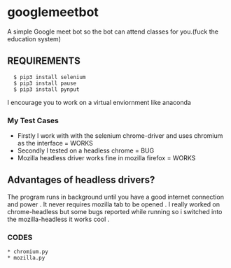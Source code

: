 # googlemeetbot
A simple Google meet bot so the bot can attend classes for you.(fuck the education system)
 
## REQUIREMENTS
      $ pip3 install selenium
      $ pip3 install pause
      $ pip3 install pynput
  I encourage you to work on a virtual enviornment like anaconda
  
### My Test Cases

* Firstly I work with with the selenium chrome-driver and uses chromium as the interface =  WORKS 
* Secondly I tested on a headless chrome = BUG 
* Mozilla headless driver works fine in mozilla firefox = WORKS

## Advantages of headless drivers?
   
   The program runs in background until you have a good internet connection and power . It never requires mozilla tab to be     opened . I really worked on chrome-headless but some bugs reported while running so i switched into the mozilla-headless it works cool .
   
### CODES
    * chromium.py
    * mozilla.py

   
